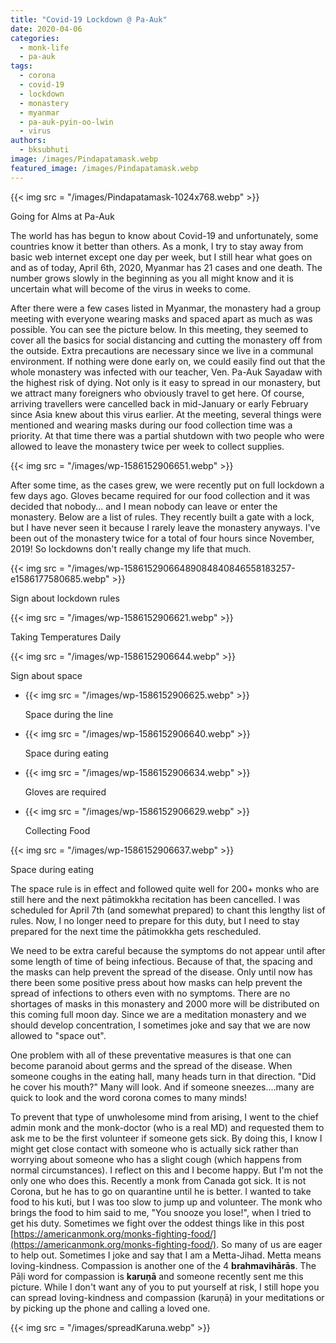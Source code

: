 ```yaml
---
title: "Covid-19 Lockdown @ Pa-Auk"
date: 2020-04-06
categories: 
  - monk-life
  - pa-auk
tags: 
  - corona
  - covid-19
  - lockdown
  - monastery
  - myanmar
  - pa-auk-pyin-oo-lwin
  - virus
authors: 
  - bksubhuti
image: /images/Pindapatamask.webp
featured_image: /images/Pindapatamask.webp
---
```


{{< img src = "/images/Pindapatamask-1024x768.webp" >}}

Going for Alms at Pa-Auk

The world has has begun to know about Covid-19 and unfortunately, some countries know it better than others. As a monk, I try to stay away from basic web internet except one day per week, but I still hear what goes on and as of today, April 6th, 2020, Myanmar has 21 cases and one death. The number grows slowly in the beginning as you all might know and it is uncertain what will become of the virus in weeks to come.

After there were a few cases listed in Myanmar, the monastery had a group meeting with everyone wearing masks and spaced apart as much as was possible. You can see the picture below. In this meeting, they seemed to cover all the basics for social distancing and cutting the monastery off from the outside. Extra precautions are necessary since we live in a communal environment. If nothing were done early on, we could easily find out that the whole monastery was infected with our teacher, Ven. Pa-Auk Sayadaw with the highest risk of dying. Not only is it easy to spread in our monastery, but we attract many foreigners who obviously travel to get here. Of course, arriving travellers were cancelled back in mid-January or early February since Asia knew about this virus earlier. At the meeting, several things were mentioned and wearing masks during our food collection time was a priority. At that time there was a partial shutdown with two people who were allowed to leave the monastery twice per week to collect supplies.

{{< img src = "/images/wp-1586152906651.webp" >}}

After some time, as the cases grew, we were recently put on full lockdown a few days ago. Gloves became required for our food collection and it was decided that nobody... and I mean nobody can leave or enter the monastery. Below are a list of rules. They recently built a gate with a lock, but I have never seen it because I rarely leave the monastery anyways. I've been out of the monastery twice for a total of four hours since November, 2019! So lockdowns don't really change my life that much.

{{< img src = "/images/wp-15861529066489084840846558183257-e1586177580685.webp" >}}

Sign about lockdown rules

{{< img src = "/images/wp-1586152906621.webp" >}}

Taking Temperatures Daily

{{< img src = "/images/wp-1586152906644.webp" >}}

Sign about space

- {{< img src = "/images/wp-1586152906625.webp" >}}
    
    Space during the line
    
- {{< img src = "/images/wp-1586152906640.webp" >}}
    
    Space during eating
    

- {{< img src = "/images/wp-1586152906634.webp" >}}
    
    Gloves are required
    
- {{< img src = "/images/wp-1586152906629.webp" >}}
    
    Collecting Food
    

{{< img src = "/images/wp-1586152906637.webp" >}}

Space during eating

The space rule is in effect and followed quite well for 200+ monks who are still here and the next pātimokkha recitation has been cancelled. I was scheduled for April 7th (and somewhat prepared) to chant this lengthy list of rules. Now, I no longer need to prepare for this duty, but I need to stay prepared for the next time the pātimokkha gets rescheduled.

We need to be extra careful because the symptoms do not appear until after some length of time of being infectious. Because of that, the spacing and the masks can help prevent the spread of the disease. Only until now has there been some positive press about how masks can help prevent the spread of infections to others even with no symptoms. There are no shortages of masks in this monastery and 2000 more will be distributed on this coming full moon day. Since we are a meditation monastery and we should develop concentration, I sometimes joke and say that we are now allowed to "space out".

One problem with all of these preventative measures is that one can become paranoid about germs and the spread of the disease. When someone coughs in the eating hall, many heads turn in that direction. "Did he cover his mouth?" Many will look. And if someone sneezes....many are quick to look and the word corona comes to many minds!

To prevent that type of unwholesome mind from arising, I went to the chief admin monk and the monk-doctor (who is a real MD) and requested them to ask me to be the first volunteer if someone gets sick. By doing this, I know I might get close contact with someone who is actually sick rather than worrying about someone who has a slight cough (which happens from normal circumstances). I reflect on this and I become happy. But I'm not the only one who does this. Recently a monk from Canada got sick. It is not Corona, but he has to go on quarantine until he is better. I wanted to take food to his kuti, but I was too slow to jump up and volunteer. The monk who brings the food to him said to me, "You snooze you lose!", when I tried to get his duty. Sometimes we fight over the oddest things like in this post [https://americanmonk.org/monks-fighting-food/](https://americanmonk.org/monks-fighting-food/). So many of us are eager to help out. Sometimes I joke and say that I am a Metta-Jihad. Metta means loving-kindness. Compassion is another one of the 4 **brahmavihārās**. The Pāḷi word for compassion is **karuṇā** and someone recently sent me this picture. While I don't want any of you to put yourself at risk, I still hope you can spread loving-kindness and compassion (karuṇā) in your meditations or by picking up the phone and calling a loved one.

{{< img src = "/images/spreadKaruna.webp" >}}
